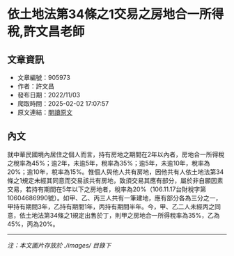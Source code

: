 # 依土地法第34條之1交易之房地合一所得稅,許文昌老師

## 文章資訊
- 文章編號：905973
- 作者：許文昌
- 發布日期：2022/11/03
- 爬取時間：2025-02-02 17:07:57
- 原文連結：[閱讀原文](https://real-estate.get.com.tw/Columns/detail.aspx?no=905973)

## 內文
就中華民國境內居住之個人而言，持有房地之期間在2年以內者，房地合一所得稅之稅率為45%；逾2年，未逾5年，稅率為35%；逾5年，未逾10年，稅率為20%；逾10年，稅率為15%。惟個人與他人共有房地，因他共有人依土地法第34條之1規定未經其同意而交易該共有房地，致須交易其應有部分，屬於非自願因素交易，若持有期間在5年以下之房地者，稅率為20%（106.11.17台財稅字第10604686990號）。如甲、乙、丙三人共有一筆建地，應有部分各為三分之一，甲持有期間3年，乙持有期間1年，丙持有期間半年。今，甲、乙二人未經丙之同意，依土地法第34條之1規定出售於丁，則甲之房地合一所得稅率為35%，乙為45%，丙為20%。

---
*注：本文圖片存放於 ./images/ 目錄下*
